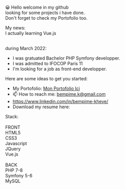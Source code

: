 😀 Hello welcome in my github<br>
looking for some projects i have done.<br>
   Don't forget to check my Portofolio too.<br>
   
   My news:<br>
   I actually learning Vue.js<br><br>
   
   during March 2022:
   - I was gratuated Bachelor PHP Symfony developper.<br>
   - I was admitted to IFOCOP Paris 11<br>
   - I'm looking for a job as front-end developper.<br>
   
Here are some ideas to get you started:

- My Portofolio: <a href="https://bempime-kheve.com/">Mon Portofolio Ici</a>
- 📫 How to reach me: <A HREF="mailto:bempime.k@gmail.com">bempime.k@gmail.com</A>
- https://www.linkedin.com/in/bempime-kheve/<br>
- Download my resume here:

Stack:<br><br>
FRONT<br>
HTML5<br>
CSS3<br>
Javascript<br>
JQuery<br>
Vue.js<br><br>
BACK<br>
PHP 7-8<br>
Symfony 5-6<br>
MySQL<br>
